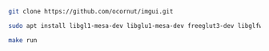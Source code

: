 ```Bash
git clone https://github.com/ocornut/imgui.git
```

```bash
sudo apt install libgl1-mesa-dev libglu1-mesa-dev freeglut3-dev libglfw3-dev
```

```bash
make run
```
